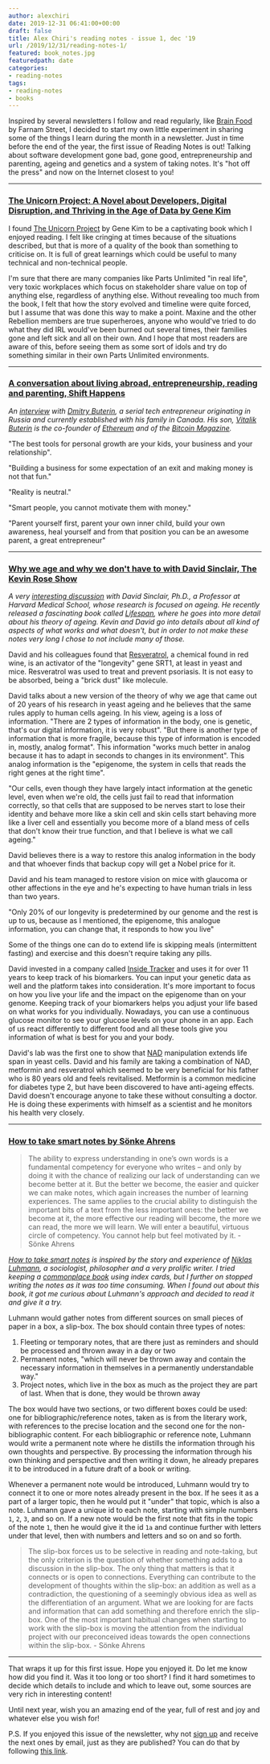 ```yaml
---
author: alexchiri
date: 2019-12-31 06:41:00+00:00
draft: false
title: Alex Chiri's reading notes - issue 1, dec '19
url: /2019/12/31/reading-notes-1/
featured: book_notes.jpg
featuredpath: date
categories:
- reading-notes
tags:
- reading-notes
- books
---
```


Inspired by several newsletters I follow and read regularly, like [Brain Food](https://fs.blog/newsletter/) by Farnam Street, I decided to start my own little experiment in sharing some of the things I learn during the month in a newsletter. Just in time before the end of the year, the first issue of Reading Notes is out! Talking about software development gone bad, gone good, entrepreneurship and parenting, ageing and genetics and a system of taking notes. It's "hot off the press" and now on the Internet closest to you!

---

### [The Unicorn Project: A Novel about Developers, Digital Disruption, and Thriving in the Age of Data by Gene Kim](https://www.amazon.com/Unicorn-Project-Developers-Disruption-Thriving-ebook/dp/B07QT9QR41/)

I found [The Unicorn Project](https://www.amazon.com/Unicorn-Project-Developers-Disruption-Thriving-ebook/dp/B07QT9QR41/) by Gene Kim to be a captivating book which I enjoyed reading. I felt like cringing at times because of the situations described, but that is more of a quality of the book than something to criticise on. It is full of great learnings which could be useful to many technical and non-technical people.

I'm sure that there are many companies like Parts Unlimited "in real life", very toxic workplaces which focus on stakeholder share value on top of anything else, regardless of anything else. Without revealing too much from the book, I felt that how the story evolved and timeline were quite forced, but I assume that was done this way to make a point. Maxine and the other Rebellion members are true superheroes, anyone who would've tried to do what they did IRL would've been burned out several times, their families gone and left sick and all on their own. And I hope that most readers are aware of this, before seeing them as some sort of idols and try do something similar in their own Parts Unlimited environments.

---

### [A conversation about living abroad, entrepreneurship, reading and parenting, Shift Happens](https://shifthappens.libsyn.com/correlation-between-personal-and-business-growth) 

_An [interview](https://shifthappens.libsyn.com/correlation-between-personal-and-business-growth) with [Dmitry Buterin](http://www.buterin.com/), a serial tech entrepreneur originating in Russia and currently established with his family in Canada. His son, [Vitalik Buterin](https://vitalik.ca/) is the co-founder of [Ethereum](https://ethereum.org/) and of the [Bitcoin Magazine](https://bitcoinmagazine.com/)._

"The best tools for personal growth are your kids, your business and your relationship".

"Building a business for some expectation of an exit and making money is not that fun."

"Reality is neutral."

"Smart people, you cannot motivate them with money."

"Parent yourself first, parent your own inner child, build your own awareness, heal yourself and from that position you can be an awesome parent, a great entrepreneur"

---

### [Why we age and why we don't have to with David Sinclair, The Kevin Rose Show](https://thekevinroseshow.simplecast.com/episodes/david-sinclair-phd-why-we-age-and-why-we-dont-have-to-DbifBrzB)

_A very [interesting discussion](https://thekevinroseshow.simplecast.com/episodes/david-sinclair-phd-why-we-age-and-why-we-dont-have-to-DbifBrzB) with David Sinclair, Ph.D., a Professor at Harvard Medical School, whose research is focused on ageing. He recently released a fascinating book called [Lifespan](https://www.amazon.com/Lifespan-Why-Age-Dont-Have-ebook/dp/B07N4C6LGR/), where he goes into more detail about his theory of ageing. Kevin and David go into details about all kind of aspects of what works and what doesn't, but in order to not make these notes very long I chose to not include many of those._ 

David and his colleagues found that [Resveratrol](https://en.wikipedia.org/wiki/Resveratrol), a chemical found in red wine, is an activator of the "longevity" gene SRT1, at least in yeast and mice. Resveratrol was used to treat and prevent psoriasis. It is not easy to be absorbed, being a "brick dust" like molecule.

David talks about a new version of the theory of why we age that came out of 20 years of his research in yeast ageing and he believes that the same rules apply to human cells ageing. In his view, ageing is a loss of information. "There are 2 types of information in the body, one is genetic, that's our digital information, it is very robust". "But there is another type of information that is more fragile, because this type of information is encoded in, mostly, analog format". This information "works much better in analog because it has to adapt in seconds to changes in its environment". This analog information is the "epigenome, the system in cells that reads the right genes at the right time". 

"Our cells, even though they have largely intact information at the genetic level, even when we're old, the cells just fail to read that information correctly, so that cells that are supposed to be nerves start to lose their identity and behave more like a skin cell and skin cells start behaving more like a liver cell and essentially you become more of a bland mess of cells that don't know their true function, and that I believe is what we call ageing."

David believes there is a way to restore this analog information in the body and that whoever finds that backup copy will get a Nobel price for it. 

David and his team managed to restore vision on mice with glaucoma or other affections in the eye and he's expecting to have human trials in less than two years. 

"Only 20% of our longevity is predetermined by our genome and the rest is up to us, because as I mentioned, the epigenome, this analogue information, you can change that, it responds to how you live"

Some of the things one can do to extend life is skipping meals (intermittent fasting) and exercise and this doesn't require taking any pills.

David invested in a company called [Inside Tracker](https://www.insidetracker.com/) and uses it for over 11 years to keep track of his biomarkers. You can input your genetic data as well and the platform takes into consideration. It's more important to focus on how you live your life and the impact on the epigenome than on your genome. Keeping track of your biomarkers helps you adjust your life based on what works for you individually. Nowadays, you can use a continuous glucose monitor to see your glucose levels on your phone in an app. Each of us react differently to different food and all these tools give you information of what is best for you and your body.

David's lab was the first one to show that [NAD](https://en.wikipedia.org/wiki/Nicotinamide_adenine_dinucleotide) manipulation extends life span in yeast cells. David and his family are taking a combination of NAD, metformin and resveratrol which seemed to be very beneficial for his father who is 80 years old and feels revitalised. Metformin is a common medicine for diabetes type 2, but have been discovered to have anti-ageing effects. David doesn't encourage anyone to take these without consulting a doctor. He is doing these experiments with himself as a scientist and he monitors his health very closely.

---

### [How to take smart notes by Sönke Ahrens](https://www.amazon.com/How-Take-Smart-Notes-Nonfiction-ebook/dp/B06WVYW33Y/)

> The ability to express understanding in one’s own words is a fundamental competency for everyone who writes – and only by doing it with the chance of realizing our lack of understanding can we become better at it. But the better we become, the easier and quicker we can make notes, which again increases the number of learning experiences. The same applies to the crucial ability to distinguish the important bits of a text from the less important ones: the better we become at it, the more effective our reading will become, the more we can read, the more we will learn. We will enter a beautiful, virtuous circle of competency. You cannot help but feel motivated by it. - Sönke Ahrens

_[How to take smart notes](https://www.amazon.com/How-Take-Smart-Notes-Nonfiction-ebook/dp/B06WVYW33Y/) is inspired by the story and experience of [Niklas Luhmann](https://en.wikipedia.org/wiki/Niklas_Luhmann), a sociologist, philosopher and a very prolific writer. I tried keeping a [commonplace book](https://ryanholiday.net/how-and-why-to-keep-a-commonplace-book/) using index cards, but I further on stopped writing the notes as it was too time consuming. When I found out about this book, it got me curious about Luhmann's approach and decided to read it and give it a try._

Luhmann would gather notes from different sources on small pieces of paper in a box, a slip-box. The box should contain three types of notes:

1. Fleeting or temporary notes, that are there just as reminders and should be processed and thrown away in a day or two
2. Permanent notes, "which will never be thrown away and contain the necessary information in themselves in a permanently understandable way."
3. Project notes, which live in the box as much as the project they are part of last. When that is done, they would be thrown away

The box would have two sections, or two different boxes could be used: one for bibliographic/reference notes, taken as is from the literary work, with references to the precise location and the second one for the non-bibliographic content. For each bibliographic or reference note, Luhmann would write a permanent note where he distills the information through his own thoughts and perspective. By processing the information through his own thinking and perspective and then writing it down, he already prepares it to be introduced in a future draft of a book or writing.

Whenever a permanent note would be introduced, Luhmann would try to connect it to one or more notes already present in the box. If he sees it as a part of a larger topic, then he would put it "under" that topic, which is also a note. Luhmann gave a unique id to each note, starting with simple numbers `1`, `2`, `3`, and so on. If a new note would be the first note that fits in the topic of the note `1`, then he would give it the id `1a` and continue further with letters under that level, then with numbers and letters and so on and so forth. 

> The slip-box forces us to be selective in reading and note-taking, but the only criterion is the question of whether something adds to a discussion in the slip-box. The only thing that matters is that it connects or is open to connections. Everything can contribute to the development of thoughts within the slip-box: an addition as well as a contradiction, the questioning of a seemingly obvious idea as well as the differentiation of an argument. What we are looking for are facts and information that can add something and therefore enrich the slip-box. One of the most important habitual changes when starting to work with the slip-box is moving the attention from the individual project with our preconceived ideas towards the open connections within the slip-box. - Sönke Ahrens

---

That wraps it up for this first issue. Hope you enjoyed it. Do let me know how did you find it. Was it too long or too short? I find it hard sometimes to decide which details to include and which to leave out, some sources are very rich in interesting content!

Until next year, wish you an amazing end of the year, full of rest and joy and whatever else you wish for!

P.S. If you enjoyed this issue of the newsletter, why not [sign up](https://sendfox.com/lp/1vl9ym) and receive the next ones by email, just as they are published? You can do that by following [this link](https://sendfox.com/lp/1vl9ym).
